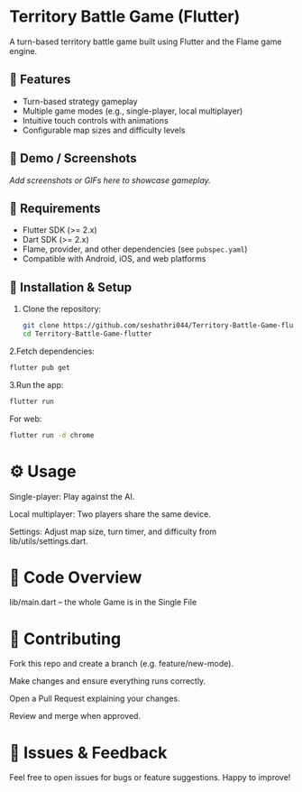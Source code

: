 # Territory Battle Game (Flutter)

A turn-based territory battle game built using Flutter and the Flame game engine.

## 🧭 Features
- Turn-based strategy gameplay
- Multiple game modes (e.g., single-player, local multiplayer)
- Intuitive touch controls with animations
- Configurable map sizes and difficulty levels

## 🎯 Demo / Screenshots
_Add screenshots or GIFs here to showcase gameplay._

## 🔧 Requirements
- Flutter SDK (>= 2.x)
- Dart SDK (>= 2.x)
- Flame, provider, and other dependencies (see `pubspec.yaml`)
- Compatible with Android, iOS, and web platforms

## 🚀 Installation & Setup
1. Clone the repository:
   ```bash
   git clone https://github.com/seshathri044/Territory-Battle-Game-flutter.git
   cd Territory-Battle-Game-flutter
2.Fetch dependencies:
 ```bash
flutter pub get
 ```
3.Run the app:
 ```bash
flutter run
 ```
For web:
 ```bash
flutter run -d chrome
 ```
# ⚙️ Usage
Single-player: Play against the AI.

Local multiplayer: Two players share the same device.

Settings: Adjust map size, turn timer, and difficulty from lib/utils/settings.dart.

# 🧩 Code Overview
lib/main.dart – the whole Game is in the Single File

# 🤝 Contributing
Fork this repo and create a branch (e.g. feature/new-mode).

Make changes and ensure everything runs correctly.

Open a Pull Request explaining your changes.

Review and merge when approved.

# 🎫 Issues & Feedback
Feel free to open issues for bugs or feature suggestions. Happy to improve!


